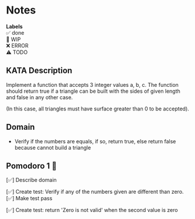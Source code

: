 # Notes

**Labels**  
✅ done  
🚧 WIP  
❌ ERROR  
⚠️ TODO

## KATA Description

Implement a function that accepts 3 integer values a, b, c. The function should return true if a triangle can be built with the sides of given length and false in any other case.

(In this case, all triangles must have surface greater than 0 to be accepted).

## Domain
- Verify if the numbers are equals, if so, return true, else return false because cannot build a triangle

## Pomodoro 1 🍅

[✅] Describe domain

[✅] Create test: Verify if any of the numbers given are different than zero.
[✅] Make test pass

[✅] Create test: return 'Zero is not valid' when the second value is zero